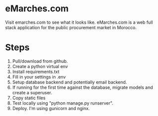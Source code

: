 # eMarches.com
Visit emarches.com to see what it looks like.
eMarches.com is a web full stack application for the public procurement market in Morocco.

# Steps
01. Pull/download from github.
02. Create a python virtual env
03. Install requirements.txt
04. Fill in your settings in .env
05. Setup database backend and potentially email backend.
06. If running for the first time against the database, migrate models and create a superuser.
07. Copy static files
08. Test locally using "python manage.py runserver".
09. Deploy. I'm using gunicorn and nginx.

